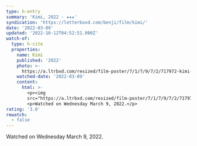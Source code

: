 ```yaml
---
type: h-entry
summary: 'Kimi, 2022 - ★★★'
syndication: 'https://letterboxd.com/benji/film/kimi/'
date: '2022-03-09'
updated: '2022-10-12T04:52:51.000Z'
watch-of:
  type: h-cite
  properties:
    name: Kimi
    published: '2022'
    photo: >-
      https://a.ltrbxd.com/resized/film-poster/7/1/7/9/7/2/717972-kimi-0-600-0-900-crop.jpg?v=94566551a7
    watched-date: '2022-03-09'
    content:
      html: >-
        <p><img
        src="https://a.ltrbxd.com/resized/film-poster/7/1/7/9/7/2/717972-kimi-0-600-0-900-crop.jpg?v=94566551a7"/></p>
        <p>Watched on Wednesday March 9, 2022.</p>
rating: '3.0'
rewatch:
  - false
---
```

Watched on Wednesday March 9, 2022.

